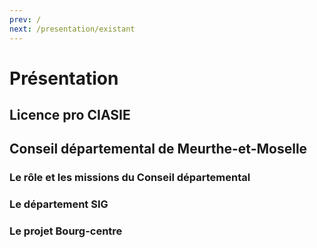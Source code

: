 ```yaml
---
prev: /
next: /presentation/existant
---
```

# Présentation

## Licence pro CIASIE

## Conseil départemental de Meurthe-et-Moselle

### Le rôle et les missions du Conseil départemental

### Le département SIG

### Le projet Bourg-centre
